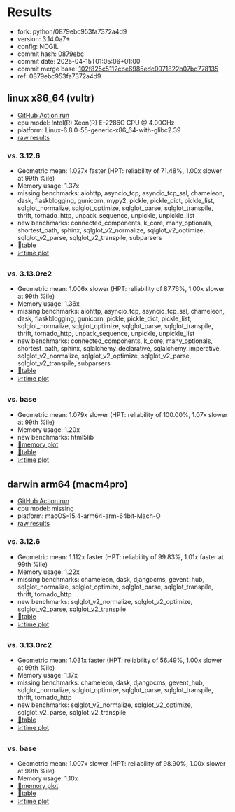 # Results

- fork: python/0879ebc953fa7372a4d9
- version: 3.14.0a7+
- config: NOGIL
- commit hash: [0879ebc](https://github.com/python/cpython/commit/0879ebc)
- commit date: 2025-04-15T01:05:06+01:00
- commit merge base: [102f825c5112cbe6985edc0971822b07bd778135](https://github.com/python/cpython/commit/102f825c5112cbe6985edc0971822b07bd778135)
- ref: 0879ebc953fa7372a4d9

## linux x86_64 (vultr)

- [GitHub Action run](https://github.com/facebookexperimental/free-threading-benchmarking/actions/runs/14458503058)
- cpu model: Intel(R) Xeon(R) E-2286G CPU @ 4.00GHz
- platform: Linux-6.8.0-55-generic-x86_64-with-glibc2.39
- [raw results](bm-20250415-vultr-x86_64-python-0879ebc953fa7372a4d9-3.14.0a7%2B-0879ebc.json)

### vs. 3.12.6

- Geometric mean: 1.027x faster (HPT: reliability of 71.48%, 1.00x slower at 99th %ile)
- Memory usage: 1.37x
- missing benchmarks: aiohttp, asyncio_tcp, asyncio_tcp_ssl, chameleon, dask, flaskblogging, gunicorn, mypy2, pickle, pickle_dict, pickle_list, sqlglot_normalize, sqlglot_optimize, sqlglot_parse, sqlglot_transpile, thrift, tornado_http, unpack_sequence, unpickle, unpickle_list
- new benchmarks: connected_components, k_core, many_optionals, shortest_path, sphinx, sqlglot_v2_normalize, sqlglot_v2_optimize, sqlglot_v2_parse, sqlglot_v2_transpile, subparsers
- [📄table](bm-20250415-vultr-x86_64-python-0879ebc953fa7372a4d9-3.14.0a7%2B-0879ebc-vs-3.12.6.md)
- [📈time plot](bm-20250415-vultr-x86_64-python-0879ebc953fa7372a4d9-3.14.0a7%2B-0879ebc-vs-3.12.6.svg)

### vs. 3.13.0rc2

- Geometric mean: 1.006x slower (HPT: reliability of 87.76%, 1.00x slower at 99th %ile)
- Memory usage: 1.36x
- missing benchmarks: aiohttp, asyncio_tcp, asyncio_tcp_ssl, chameleon, dask, flaskblogging, gunicorn, pickle, pickle_dict, pickle_list, sqlglot_normalize, sqlglot_optimize, sqlglot_parse, sqlglot_transpile, thrift, tornado_http, unpack_sequence, unpickle, unpickle_list
- new benchmarks: connected_components, k_core, many_optionals, shortest_path, sphinx, sqlalchemy_declarative, sqlalchemy_imperative, sqlglot_v2_normalize, sqlglot_v2_optimize, sqlglot_v2_parse, sqlglot_v2_transpile, subparsers
- [📄table](bm-20250415-vultr-x86_64-python-0879ebc953fa7372a4d9-3.14.0a7%2B-0879ebc-vs-3.13.0rc2.md)
- [📈time plot](bm-20250415-vultr-x86_64-python-0879ebc953fa7372a4d9-3.14.0a7%2B-0879ebc-vs-3.13.0rc2.svg)

### vs. base

- Geometric mean: 1.079x slower (HPT: reliability of 100.00%, 1.07x slower at 99th %ile)
- Memory usage: 1.20x
- new benchmarks: html5lib
- [🧠memory plot](bm-20250415-vultr-x86_64-python-0879ebc953fa7372a4d9-3.14.0a7%2B-0879ebc-vs-base-mem.svg)
- [📄table](bm-20250415-vultr-x86_64-python-0879ebc953fa7372a4d9-3.14.0a7%2B-0879ebc-vs-base.md)
- [📈time plot](bm-20250415-vultr-x86_64-python-0879ebc953fa7372a4d9-3.14.0a7%2B-0879ebc-vs-base.svg)

## darwin arm64 (macm4pro)

- [GitHub Action run](https://github.com/facebookexperimental/free-threading-benchmarking/actions/runs/14458503058)
- cpu model: missing
- platform: macOS-15.4-arm64-arm-64bit-Mach-O
- [raw results](bm-20250415-macm4pro-arm64-python-0879ebc953fa7372a4d9-3.14.0a7%2B-0879ebc.json)

### vs. 3.12.6

- Geometric mean: 1.112x faster (HPT: reliability of 99.83%, 1.01x faster at 99th %ile)
- Memory usage: 1.22x
- missing benchmarks: chameleon, dask, djangocms, gevent_hub, sqlglot_normalize, sqlglot_optimize, sqlglot_parse, sqlglot_transpile, thrift, tornado_http
- new benchmarks: sqlglot_v2_normalize, sqlglot_v2_optimize, sqlglot_v2_parse, sqlglot_v2_transpile
- [📄table](bm-20250415-macm4pro-arm64-python-0879ebc953fa7372a4d9-3.14.0a7%2B-0879ebc-vs-3.12.6.md)
- [📈time plot](bm-20250415-macm4pro-arm64-python-0879ebc953fa7372a4d9-3.14.0a7%2B-0879ebc-vs-3.12.6.svg)

### vs. 3.13.0rc2

- Geometric mean: 1.031x faster (HPT: reliability of 56.49%, 1.00x slower at 99th %ile)
- Memory usage: 1.17x
- missing benchmarks: chameleon, dask, djangocms, gevent_hub, sqlglot_normalize, sqlglot_optimize, sqlglot_parse, sqlglot_transpile, thrift, tornado_http
- new benchmarks: sqlglot_v2_normalize, sqlglot_v2_optimize, sqlglot_v2_parse, sqlglot_v2_transpile
- [📄table](bm-20250415-macm4pro-arm64-python-0879ebc953fa7372a4d9-3.14.0a7%2B-0879ebc-vs-3.13.0rc2.md)
- [📈time plot](bm-20250415-macm4pro-arm64-python-0879ebc953fa7372a4d9-3.14.0a7%2B-0879ebc-vs-3.13.0rc2.svg)

### vs. base

- Geometric mean: 1.007x slower (HPT: reliability of 98.90%, 1.00x slower at 99th %ile)
- Memory usage: 1.10x
- [🧠memory plot](bm-20250415-macm4pro-arm64-python-0879ebc953fa7372a4d9-3.14.0a7%2B-0879ebc-vs-base-mem.svg)
- [📄table](bm-20250415-macm4pro-arm64-python-0879ebc953fa7372a4d9-3.14.0a7%2B-0879ebc-vs-base.md)
- [📈time plot](bm-20250415-macm4pro-arm64-python-0879ebc953fa7372a4d9-3.14.0a7%2B-0879ebc-vs-base.svg)

